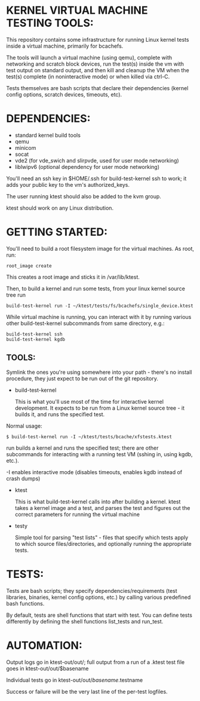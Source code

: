 KERNEL VIRTUAL MACHINE TESTING TOOLS:
=====================================

This repository contains some infrastructure for running Linux kernel tests
inside a virtual machine, primarily for bcachefs.

The tools will launch a virtual machine (using qemu), complete with networking
and scratch block devices, run the test(s) inside the vm with test output on
standard output, and then kill and cleanup the VM when the test(s) complete (in
noninteractive mode) or when killed via ctrl-C.

Tests themselves are bash scripts that declare their dependencies (kernel config
options, scratch devices, timeouts, etc).

DEPENDENCIES:
=============

 * standard kernel build tools
 * qemu
 * minicom
 * socat
 * vde2 (for vde_swich and slirpvde, used for user mode networking)
 * liblwipv6 (optional dependency for user mode networking)

You'll need an ssh key in $HOME/.ssh for build-test-kernel ssh to work; it adds
your public key to the vm's authorized_keys.

The user running ktest should also be added to the kvm group.

ktest should work on any Linux distribution.

GETTING STARTED:
================

You'll need to build a root filesystem image for the virtual machines. As root,
run:

```
root_image create
```

This creates a root image and sticks it in /var/lib/ktest.

Then, to build a kernel and run some tests, from your linux kernel source tree
run

```
build-test-kernel run -I ~/ktest/tests/fs/bcachefs/single_device.ktest
```

While virtual machine is running, you can interact with it by running various
other build-test-kernel subcommands from same directory, e.g.:

```
build-test-kernel ssh
build-test-kernel kgdb
```

TOOLS:
------

Symlink the ones you're using somewhere into your path - there's no install
procedure, they just expect to be run out of the git repository.

 * build-test-kernel

   This is what you'll use most of the time for interactive kernel development.
   It expects to be run from a Linux kernel source tree - it builds it, and runs
   the specified test.


Normal usage:

```
$ build-test-kernel run -I ~/ktest/tests/bcache/xfstests.ktest
```

   run builds a kernel and runs the specified test; there are other subcommands
   for interacting with a running test VM (sshing in, using kgdb, etc.).

   -I enables interactive mode (disables timeouts, enables kgdb instead of crash
   dumps)

 * ktest

   This is what build-test-kernel calls into after building a kernel. ktest
   takes a kernel image and a test, and parses the test and figures out the
   correct parameters for running the virtual machine

 * testy

   Simple tool for parsing "test lists" - files that specify which tests apply
   to which source files/directories, and optionally running the appropriate
   tests.

TESTS:
======

Tests are bash scripts; they specify dependencies/requirements (test libraries,
binaries, kernel config options, etc.) by calling various predefined bash
functions.

By default, tests are shell functions that start with test. You can define tests
differently by defining the shell functions list_tests and run_test.



AUTOMATION:
===========

Output logs go in ktest-out/out/; full output from a run of a .ktest test file
goes in
  ktest-out/out/$basename

Individual tests go in
  ktest-out/out/$basename.$testname

Success or failure will be the very last line of the per-test logfiles.
